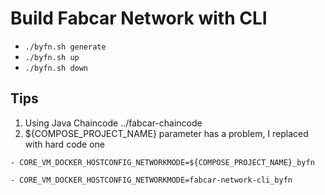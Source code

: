# Build Fabcar Network with CLI

* `./byfn.sh generate`
* `./byfn.sh up`
* `./byfn.sh down`

## Tips

1. Using Java Chaincode ../fabcar-chaincode
2. ${COMPOSE_PROJECT_NAME} parameter has a problem, I replaced with hard code one

```
- CORE_VM_DOCKER_HOSTCONFIG_NETWORKMODE=${COMPOSE_PROJECT_NAME}_byfn
```

```
- CORE_VM_DOCKER_HOSTCONFIG_NETWORKMODE=fabcar-network-cli_byfn
```

